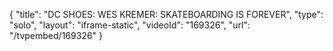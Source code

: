 {
    "title": "DC SHOES: WES KREMER: SKATEBOARDING IS FOREVER",
    "type": "solo",
    "layout": "iframe-static",
    "videoId": "169326",
    "url": "\/tvpembed\/169326"
}